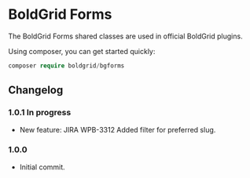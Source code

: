 # BoldGrid Forms

The BoldGrid Forms shared classes are used in official BoldGrid plugins.

Using composer, you can get started quickly:

```php
composer require boldgrid/bgforms

```

## Changelog ##

### 1.0.1 In progress ###
* New feature:	JIRA WPB-3312	Added filter for preferred slug.

### 1.0.0 ###
* Initial commit.
